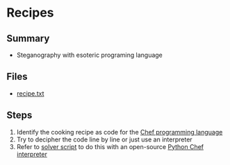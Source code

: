 # Recipes

## Summary

- Steganography with esoteric programing language

## Files

- [recipe.txt](recipe.txt)

## Steps

1. Identify the cooking recipe as code for the [Chef programming language](https://esolangs.org/wiki/Chef)
2. Try to decipher the code line by line or just use an interpreter
3. Refer to [solver script](solver.py) to do this with an open-source [Python Chef interpreter](https://github.com/MosheWagner/PyChefInterpreter)
